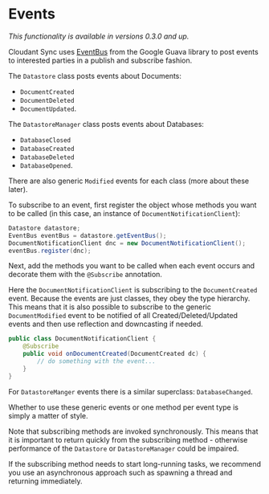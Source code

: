 # Events

_This functionality is available in versions 0.3.0 and up._

Cloudant Sync uses [EventBus](https://code.google.com/p/guava-libraries/wiki/EventBusExplained) from
the Google Guava library to post events to interested parties in a publish and subscribe fashion.

The `Datastore` class posts events about Documents:

* `DocumentCreated`
* `DocumentDeleted`
* `DocumentUpdated`.

The `DatastoreManager` class posts events about Databases:

* `DatabaseClosed`
* `DatabaseCreated`
* `DatabaseDeleted`
* `DatabaseOpened`.

There are also generic `Modified` events for each class (more about these later).

To subscribe to an event, first register the object whose methods you want to be called (in this
case, an instance of `DocumentNotificationClient`):

```java
Datastore datastore;
EventBus eventBus = datastore.getEventBus();
DocumentNotificationClient dnc = new DocumentNotificationClient();
eventBus.register(dnc);
```

Next, add the methods you want to be called when each event occurs and decorate them with the
`@Subscribe` annotation.

Here the `DocumentNotificationClient` is subscribing to the `DocumentCreated` event. Because the
events are just classes, they obey the type hierarchy. This means that it is also possible to
subscribe to the generic `DocumentModified` event to be notified of all Created/Deleted/Updated
events and then use reflection and downcasting if needed.

```java
public class DocumentNotificationClient {
    @Subscribe
    public void onDocumentCreated(DocumentCreated dc) {
        // do something with the event...
    }
}
```

For `DatastoreManger` events there is a similar superclass: `DatabaseChanged`.

Whether to use these generic events or one method per event type is simply a matter of style.

Note that subscribing methods are invoked synchronously. This means that it is important to
return quickly from the subscribing method - otherwise performance of the `Datastore` or
`DatastoreManager` could be impaired.

If the subscribing method needs to start long-running tasks, we recommend you use an
asynchronous approach such as spawning a thread and returning immediately.
